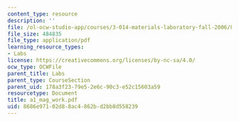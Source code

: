 ```yaml
---
content_type: resource
description: ''
file: /ol-ocw-studio-app/courses/3-014-materials-laboratory-fall-2006/8686e97102d88ac4862bd2bb8d558239_a1_mag_work.pdf
file_size: 484835
file_type: application/pdf
learning_resource_types:
- Labs
license: https://creativecommons.org/licenses/by-nc-sa/4.0/
ocw_type: OCWFile
parent_title: Labs
parent_type: CourseSection
parent_uid: 178a3f23-79e5-2e6c-90c3-e52c15603a59
resourcetype: Document
title: a1_mag_work.pdf
uid: 8686e971-02d8-8ac4-862b-d2bb8d558239
---
```

